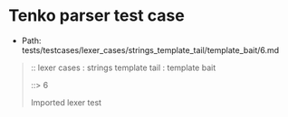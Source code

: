 # Tenko parser test case

- Path: tests/testcases/lexer_cases/strings_template_tail/template_bait/6.md

> :: lexer cases : strings template tail : template bait
>
> ::> 6
>
> Imported lexer test
>
> <template tail> dollar baiting eol/eof

## Input

`````js
`${"-->"} aaa $
`````

## Output

_Note: the whole output block is auto-generated. Manual changes will be overwritten!_

Below follow outputs in four parsing modes: sloppy mode, strict mode script goal, module goal, web compat mode (always sloppy).

Note that the output parts are auto-generated by the test runner to reflect actual result.

### Sloppy mode

Parsed with script goal and as if the code did not start with strict mode header.

`````
throws: Lexer error!
    Unclosed template string

`${"-->"} aaa $
        ^------- error
`````

### Strict mode

Parsed with script goal but as if it was starting with `"use strict"` at the top.

_Output same as sloppy mode._

### Module goal

Parsed with the module goal.

_Output same as sloppy mode._

### Web compat mode

Parsed in sloppy script mode but with the web compat flag enabled.

_Output same as sloppy mode._
